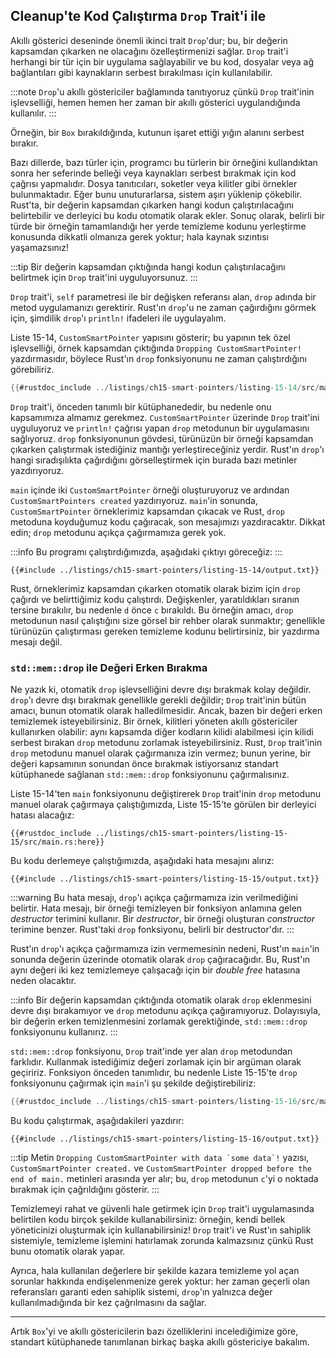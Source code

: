 ## Cleanup'te Kod Çalıştırma `Drop` Trait'i ile

Akıllı gösterici deseninde önemli ikinci trait `Drop`'dur; bu, bir değerin kapsamdan çıkarken ne olacağını özelleştirmenizi sağlar. `Drop` trait'i herhangi bir tür için bir uygulama sağlayabilir ve bu kod, dosyalar veya ağ bağlantıları gibi kaynakların serbest bırakılması için kullanılabilir.

:::note
`Drop`'u akıllı göstericiler bağlamında tanıtıyoruz çünkü `Drop` trait'inin işlevselliği, hemen hemen her zaman bir akıllı gösterici uygulandığında kullanılır.
:::

Örneğin, bir `Box` bırakıldığında, kutunun işaret ettiği yığın alanını serbest bırakır.

Bazı dillerde, bazı türler için, programcı bu türlerin bir örneğini kullandıktan sonra her seferinde belleği veya kaynakları serbest bırakmak için kod çağrısı yapmalıdır. Dosya tanıtıcıları, soketler veya kilitler gibi örnekler bulunmaktadır. Eğer bunu unuturarlarsa, sistem aşırı yüklenip çökebilir. Rust'ta, bir değerin kapsamdan çıkarken hangi kodun çalıştırılacağını belirtebilir ve derleyici bu kodu otomatik olarak ekler. Sonuç olarak, belirli bir türde bir örneğin tamamlandığı her yerde temizleme kodunu yerleştirme konusunda dikkatli olmanıza gerek yoktur; hala kaynak sızıntısı yaşamazsınız!

:::tip
Bir değerin kapsamdan çıktığında hangi kodun çalıştırılacağını belirtmek için `Drop` trait'ini uyguluyorsunuz.
:::

`Drop` trait'i, `self` parametresi ile bir değişken referansı alan, `drop` adında bir metod uygulamanızı gerektirir. Rust'ın `drop`'u ne zaman çağırdığını görmek için, şimdilik `drop`'ı `println!` ifadeleri ile uygulayalım.

Liste 15-14, `CustomSmartPointer` yapısını gösterir; bu yapının tek özel işlevselliği, örnek kapsamdan çıktığında `Dropping CustomSmartPointer!` yazdırmasıdır, böylece Rust'ın `drop` fonksiyonunu ne zaman çalıştırdığını görebiliriz.



```rust
{{#rustdoc_include ../listings/ch15-smart-pointers/listing-15-14/src/main.rs}}
```



`Drop` trait'i, önceden tanımlı bir kütüphanededir, bu nedenle onu kapsamımıza almamız gerekmez. `CustomSmartPointer` üzerinde `Drop` trait'ini uyguluyoruz ve `println!` çağrısı yapan `drop` metodunun bir uygulamasını sağlıyoruz. `drop` fonksiyonunun gövdesi, türünüzün bir örneği kapsamdan çıkarken çalıştırmak istediğiniz mantığı yerleştireceğiniz yerdir. Rust'ın `drop`'ı hangi sıradışılıkta çağırdığını görselleştirmek için burada bazı metinler yazdırıyoruz.

`main` içinde iki `CustomSmartPointer` örneği oluşturuyoruz ve ardından `CustomSmartPointers created` yazdırıyoruz. `main`'in sonunda, `CustomSmartPointer` örneklerimiz kapsamdan çıkacak ve Rust, `drop` metoduna koyduğumuz kodu çağıracak, son mesajımızı yazdıracaktır. Dikkat edin; `drop` metodunu açıkça çağırmamıza gerek yok.

:::info
Bu programı çalıştırdığımızda, aşağıdaki çıktıyı göreceğiz:
:::

```console
{{#include ../listings/ch15-smart-pointers/listing-15-14/output.txt}}
```

Rust, örneklerimiz kapsamdan çıkarken otomatik olarak bizim için `drop` çağırdı ve belirttiğimiz kodu çalıştırdı. Değişkenler, yaratıldıkları sıranın tersine bırakılır, bu nedenle `d` önce `c` bırakıldı. Bu örneğin amacı, `drop` metodunun nasıl çalıştığını size görsel bir rehber olarak sunmaktır; genellikle türünüzün çalıştırması gereken temizleme kodunu belirtirsiniz, bir yazdırma mesajı değil.

### `std::mem::drop` ile Değeri Erken Bırakma

Ne yazık ki, otomatik `drop` işlevselliğini devre dışı bırakmak kolay değildir. `drop`'ı devre dışı bırakmak genellikle gerekli değildir; `Drop` trait'inin bütün amacı, bunun otomatik olarak halledilmesidir. Ancak, bazen bir değeri erken temizlemek isteyebilirsiniz. Bir örnek, kilitleri yöneten akıllı göstericiler kullanırken olabilir: aynı kapsamda diğer kodların kilidi alabilmesi için kilidi serbest bırakan `drop` metodunu zorlamak isteyebilirsiniz. Rust, `Drop` trait'inin `drop` metodunu manuel olarak çağırmanıza izin vermez; bunun yerine, bir değeri kapsamının sonundan önce bırakmak istiyorsanız standart kütüphanede sağlanan `std::mem::drop` fonksiyonunu çağırmalısınız.

Liste 15-14'ten `main` fonksiyonunu değiştirerek `Drop` trait'inin `drop` metodunu manuel olarak çağırmaya çalıştığımızda, Liste 15-15'te görülen bir derleyici hatası alacağız:



```rust,ignore,does_not_compile
{{#rustdoc_include ../listings/ch15-smart-pointers/listing-15-15/src/main.rs:here}}
```



Bu kodu derlemeye çalıştığımızda, aşağıdaki hata mesajını alırız:

```console
{{#include ../listings/ch15-smart-pointers/listing-15-15/output.txt}}
```

:::warning
Bu hata mesajı, `drop`'ı açıkça çağırmamıza izin verilmediğini belirtir. Hata mesajı, bir örneği temizleyen bir fonksiyon anlamına gelen *destructor* terimini kullanır. Bir *destructor*, bir örneği oluşturan *constructor* terimine benzer. Rust'taki `drop` fonksiyonu, belirli bir destructor'dır.
:::

Rust'ın `drop`'ı açıkça çağırmamıza izin vermemesinin nedeni, Rust'ın `main`'in sonunda değerin üzerinde otomatik olarak `drop` çağıracağıdır. Bu, Rust'ın aynı değeri iki kez temizlemeye çalışacağı için bir *double free* hatasına neden olacaktır.

:::info
Bir değerin kapsamdan çıktığında otomatik olarak `drop` eklenmesini devre dışı bırakamıyor ve `drop` metodunu açıkça çağıramıyoruz. Dolayısıyla, bir değerin erken temizlenmesini zorlamak gerektiğinde, `std::mem::drop` fonksiyonunu kullanırız.
:::

`std::mem::drop` fonksiyonu, `Drop` trait'inde yer alan `drop` metodundan farklıdır. Kullanmak istediğimiz değeri zorlamak için bir argüman olarak geçiririz. Fonksiyon önceden tanımlıdır, bu nedenle Liste 15-15'te `drop` fonksiyonunu çağırmak için `main`'i şu şekilde değiştirebiliriz: 



```rust
{{#rustdoc_include ../listings/ch15-smart-pointers/listing-15-16/src/main.rs:here}}
```



Bu kodu çalıştırmak, aşağıdakileri yazdırır:

```console
{{#include ../listings/ch15-smart-pointers/listing-15-16/output.txt}}
```

:::tip
Metin ```Dropping CustomSmartPointer with data `some data`!``` yazısı, `CustomSmartPointer created.` ve `CustomSmartPointer dropped before the end of main.` metinleri arasında yer alır; bu, `drop` metodunun `c`'yi o noktada bırakmak için çağrıldığını gösterir.
:::

Temizlemeyi rahat ve güvenli hale getirmek için `Drop` trait'i uygulamasında belirtilen kodu birçok şekilde kullanabilirsiniz: örneğin, kendi bellek yöneticinizi oluşturmak için kullanabilirsiniz! `Drop` trait'i ve Rust'ın sahiplik sistemiyle, temizleme işlemini hatırlamak zorunda kalmazsınız çünkü Rust bunu otomatik olarak yapar.

Ayrıca, hala kullanılan değerlere bir şekilde kazara temizleme yol açan sorunlar hakkında endişelenmenize gerek yoktur: her zaman geçerli olan referansları garanti eden sahiplik sistemi, `drop`'ın yalnızca değer kullanılmadığında bir kez çağrılmasını da sağlar.

---

Artık `Box`'yi ve akıllı göstericilerin bazı özelliklerini incelediğimize göre, standart kütüphanede tanımlanan birkaç başka akıllı göstericiye bakalım.